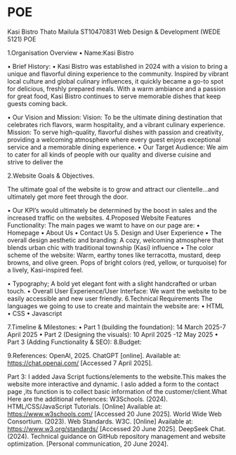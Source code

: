# POE
 Kasi Bistro
Thato Mailula ST10470831
Web Design & Development (WEDE 5121)
POE






1.Organisation Overview
•	Name:Kasi Bistro

•	Brief History:
•	Kasi Bistro was established in 2024 with a vision to bring a unique and flavorful dining experience to the community. Inspired by vibrant local culture and global culinary influences, it quickly became a go-to spot for delicious, freshly prepared meals. With a warm ambiance and a passion for great food, Kasi Bistro continues to serve memorable dishes that keep guests coming back.

•	Our Vision and Mission:
Vision: To be the ultimate dining destination that celebrates rich flavors, warm hospitality, and a vibrant culinary experience.
Mission: To serve high-quality, flavorful dishes with passion and creativity, providing a welcoming atmosphere where every guest enjoys exceptional service and a memorable dining experience.
•	Our Target Audience:
We aim to cater for all kinds of people with our quality and diverse cuisine and strive to deliver the 

2.Website Goals & Objectives.

The ultimate goal of the website is to grow and attract our clientelle...and ultimately get more feet through the door.

•	Our KPI’s would ultimately be determined by the boost in sales and the increased traffic on the websites.
4.Proposed Website Features Functionality:
The main pages we wamt to have on our page are:
•	Homepage
•	About Us
•	Contact Us
5. Design and User Experience
•	The overall design aesthetic and branding:
A cozy, welcoming atmosphere that blends urban chic with traditional township (Kasi) influence
•	The color scheme of the website:
Warm, earthy tones like terracotta, mustard, deep browns, and olive green.
Pops of bright colors (red, yellow, or turquoise) for a lively, Kasi-inspired feel.

•	Typography;
A bold yet elegant font with a slight handcrafted or urban touch.
•	Overall User Experience/User Interface:
We want the website to be easily accessible and new user friendly.
6.Technical Requirements
The languages we going to use to create and maintain the website are:
•	HTML
•	CSS
•	Javascript

7.Timeline & Milestones:
•	Part 1 (building the foundation):
14 March 2025-7 April 2025
•	Part 2 (Designing the visuals):
10 April 2025 -12 May 2025
•	Part 3 (Adding Functionality & SEO):
    8.Budget:

9.References:
OpenAI, 2025. ChatGPT [online]. Available at: https://chat.openai.com/ [Accessed 7 April 2025].

Part 3:
I added Java Script fuctions/elements to the website.This makes the website more interactive and dynamic.
I aslo added a form to the contact page ,its function is to collect basic information of the customer/client.What
Here are the additional references:
W3Schools. (2024). HTML/CSS/JavaScript Tutorials. [Online] Available at: https://www.w3schools.com/ [Accessed 20 June 2025].
World Wide Web Consortium. (2023). Web Standards. W3C. [Online] Available at: https://www.w3.org/standards/ [Accessed 20 June 2025].
DeepSeek Chat. (2024). Technical guidance on GitHub repository management and website optimization. [Personal communication, 20 June 2024].

